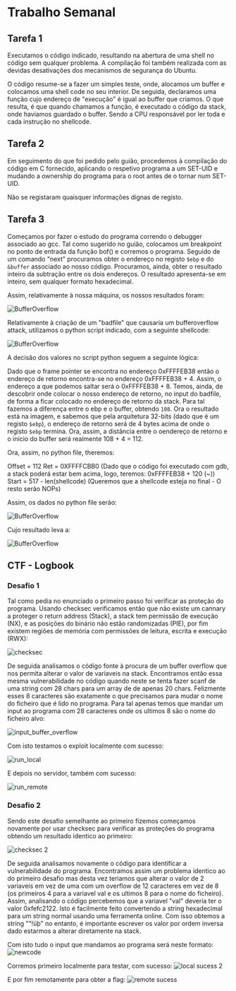 # Trabalho Semanal #

## Tarefa 1

Executamos o código indicado, resultando na abertura de uma shell no código sem qualquer problema. A compilação foi também realizada com as devidas desativações dos mecanismos de segurança do Ubuntu.

O código resume-se a fazer um simples teste, onde, alocamos um buffer e colocamos uma shell code no seu interior. De seguida, declaramos uma função cujo endereço de "execução" é igual ao buffer que criamos. O que resulta, é que quando chamamos a função, é executado o código da stack, onde haviamos guardado o buffer. Sendo a CPU responsável por ler toda e cada instrução no shellcode. 

## Tarefa 2

Em seguimento do que foi pedido pelo guião, procedemos à compilação do código em C fornecido, aplicando o respetivo programa a um SET-UID e mudando a ownership do programa para o root antes de o tornar num SET-UID. 

Não se registaram quaisquer informações dignas de registo.

## Tarefa 3

Começamos por fazer o estudo do programa correndo o debugger associado ao gcc. Tal como sugerido no guião, colocamos um breakpoint no ponto de entrada da função bof() e corremos o programa. Seguido de um comando "next" procuramos obter o endereço no registo `$ebp` e do `&buffer` associado ao nosso código. Procuramos, ainda, obter o resultado inteiro da subtração entre os dois endereços. O resultado apresenta-se em inteiro, sem qualquer formato hexadecimal.

Assim, relativamente à nossa máquina, os nossos resultados foram:

![BufferOverflow](/images/BufferOverflow_1.png)

Relativamente à criação de um "badfile" que causaria um bufferoverflow attack, utilizamos o python script indicado, com a seguinte shellcode:

![BufferOverflow](/images/BufferOverflow_3.png)

A decisão dos valores no script python seguem a seguinte lógica:

Dado que o frame pointer se encontra no endereço 0xFFFFEB38 então o endereço de retorno encontra-se no endereço 0xFFFFEB38 + 4. Assim, o endereço a que podemos saltar será o 0xFFFFEB38 + 8. Temos, ainda, de descobrir onde colocar o nosso endereço de retorno, no input do badfile, de forma a ficar colocado no endereço de retorno da stack. Para tal fazemos a diferença entre o ebp e o buffer, obtendo `108`. Ora o resultado está na imagem, e sabemos que pela arquitetura 32-bits (dado que é um registo `$ebp`), o endereço de retorno será de 4 bytes acima de onde o registo `$ebp` termina. Ora, assim, a distância entre o oendereço de retorno e o início do buffer será realmente 108 + 4 = 112. 

Ora, assim, no python file, theremos: 

Offset = 112
Ret = 0XFFFFCBB0 (Dado que o código foi executado com gdb, a stack poderá estar bem acima, logo, teremos: 0xFFFFEB38 + 120 (~))
Start = 517 - len(shellcode) (Queremos que a shellcode esteja no final - O resto serão NOPs)

Assim, os dados no python file serão:

![BufferOverflow](/images/BufferOverflow_4.png)

Cujo resultado leva a:

![BufferOverflow](/images/BufferOverflow_2.png)

## CTF - Logbook

### Desafio 1

Tal como pedia no enunciado o primeiro passo foi verificar as proteção do programa. Usando checksec verificamos então que não existe um cannary a proteger o return address (Stack), a stack tem permissão de execução (NX), e as posições do binário não estão randomizadas (PIE), por fim existem regiões de memória com permissões de leitura, escrita e execução (RWX):

![checksec](/images/checksec.png)

De seguida analisamos o código fonte à procura de um buffer overflow que nos permita alterar o valor de variaveis na stack. Encontramos então essa mesma vulnerabilidade no código quando neste se tenta fazer scanf de uma string com 28 chars para um array de de apenas 20 chars. Felizmente esses 8 caracteres são exatamente o que precisamos para mudar o nome do ficheiro que é lido no programa. Para tal apenas temos que mandar um input ao programa com 28 caracteres onde os ultimos 8 são o nome do ficheiro alvo:

![input_buffer_overflow](/images/newcode.png)

Com isto testamos o exploit localmente com sucesso:

![run_local](/images/run_local.png)

E depois no servidor, também com sucesso:

![run_remote](/images/flag_desafio1.png)


### Desafio 2

Sendo este desafio semelhante ao primeiro fizemos começamos novamente por usar checksec para verificar as proteções do programa obtendo um resultado identico ao primeiro:

![checksec 2](/images/checksec2.png)

De seguida analisamos novamente o código para identificar a vulnerabilidade do programa. Encontramos assim um problema identico ao do primeiro desafio mas desta vez teriamos que alterar o valor de 2 variaveis em vez de uma com um overflow de 12 caracteres em vez de 8 (os primeiros 4 para a variavel val e os ultimos 8 para o nome do ficheiro). 
Assim, analisando o código percebemos que a variavel "val" deveria ter o valor 0xfefc2122. Isto é facilmente feito convertendo a string hexadecimal para um string normal usando uma ferramenta online. Com isso obtemos a string ""!üþ" no entanto, é importante escrever os valor por ordem inversa dado estarmos a alterar diretamente na stack.

Com isto tudo o input que mandamos ao programa será neste formato:
![newcode](/images/print_buffer_overflow.png)

Corremos primeiro localmente para testar, com sucesso:
![local sucess 2](/images/local_sucess_2.png)

E por fim remotamente para obter a flag:
![remote sucess](/images/remote_success_2.png)
